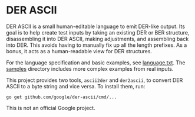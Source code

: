 # DER ASCII

DER ASCII is a small human-editable language to emit DER-like output. Its goal
is to help create test inputs by taking an existing DER or BER structure,
disassembling it into DER ASCII, making adjustments, and assembling back into
DER. This avoids having to manually fix up all the length prefixes. As a bonus,
it acts as a human-readable view for DER structures.

For the language specification and basic examples, see
[language.txt](/language.txt). The [samples](/samples) directory includes
more complex examples from real inputs.

This project provides two tools, `ascii2der` and `der2ascii`, to convert DER
ASCII to a byte string and vice versa. To install them, run:

    go get github.com/google/der-ascii/cmd/...

This is not an official Google project.
